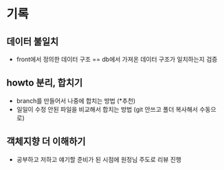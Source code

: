 # 기록

## 데이터 불일치

- front에서 정의한 데이터 구조 == db에서 가져온 데이터 구조가 일치하는지 검증

## howto 분리, 합치기

- branch를 만들어서 나중에 합치는 방법 (*추천)
- 일일이 수정 안된 파일을 비교해서 합치는 방법 (git 안쓰고 폴더 복사해서 수동으로)

## 객체지향 더 이해하기

- 공부하고 저하고 얘기할 준비가 된 시점에 원정님 주도로 리뷰 진행
